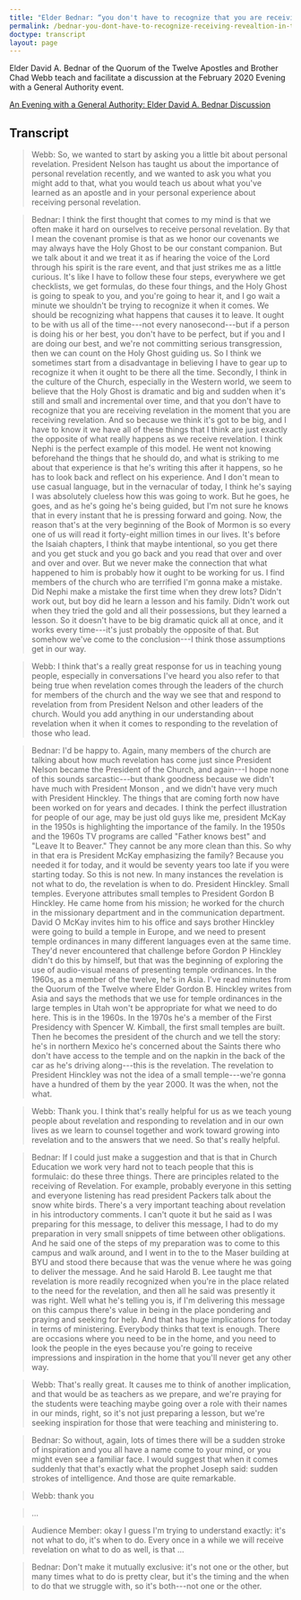```yaml
---
title: "Elder Bednar: “you don't have to recognize that you are receiving revelation in the moment that you are receiving revelation”"
permalink: /bednar-you-dont-have-to-recognize-receiving-revealtion-in-the-moment/
doctype: transcript
layout: page
---
```


Elder David A. Bednar of the Quorum of the Twelve Apostles and Brother Chad
Webb teach and facilitate a discussion at the February 2020 Evening with a
General Authority event.

[An Evening with a General Authority: Elder David A. Bednar Discussion](https://www.youtube.com/watch?v=vGfGtYFZ6jA)

## Transcript

> Webb: So, we wanted to start by asking you a little bit about personal revelation. President Nelson has taught us about the importance of personal revelation recently, and we wanted to ask you what you might add to that, what you would teach us about what you've learned as an apostle and in your personal experience about receiving personal revelation.

> Bednar: I think the first thought that comes to my mind is that we often make it hard on ourselves to receive personal revelation. By that I mean the covenant promise is that as we honor our covenants we may always have the Holy Ghost to be our constant companion. But we talk about it and we treat it as if hearing the voice of the Lord through his spirit is the rare event, and that just strikes me as a little curious. It's like I have to follow these four steps, everywhere we get checklists, we get formulas, do these four things, and the Holy Ghost is going to speak to you, and you're going to hear it, and I go wait a minute we shouldn't be trying to recognize it when it comes. We should be recognizing what happens that causes it to leave. It ought to be with us all of the time---not every nanosecond---but if a person is doing his or her best, you don't have to be perfect, but if you and I are doing our best, and we're not committing serious transgression, then we can count on the Holy Ghost guiding us. So I think we sometimes start from a disadvantage in believing I have to gear up to recognize it when it ought to be there all the time. Secondly, I think in the culture of the Church, especially in the Western world, we seem to believe that the Holy Ghost is dramatic and big and sudden when it's still and small and incremental over time, and that you don't have to recognize that you are receiving revelation in the moment that you are receiving revelation. And so because we think it's got to be big, and I have to know it we have all of these things that I think are just exactly the opposite of what really happens as we receive revelation. I think Nephi is the perfect example of this model. He went not knowing beforehand the things that he should do, and what is striking to me about that experience is that he's writing this after it happens, so he has to look back and reflect on his experience. And I don't mean to use casual language, but in the vernacular of today, I think he's saying I was absolutely clueless how this was going to work. But he goes, he goes, and as he's going he's being guided, but I'm not sure he knows that in every instant that he is pressing forward and going. Now, the reason that's at the very beginning of the Book of Mormon is so every one of us will read it forty-eight million times in our lives. It's before the Isaiah chapters, I think that maybe intentional, so you get there and you get stuck and you go back and you read that over and over and over and over. But we never make the connection that what happened to him is probably how it ought to be working for us. I find members of the church who are terrified I'm gonna make a mistake. Did Nephi make a mistake the first time when they drew lots? Didn't work out, but boy did he learn a lesson and his family. Didn't work out when they tried the gold and all their possessions, but they learned a lesson. So it doesn't have to be big dramatic quick all at once, and it works every time---it's just probably the opposite of that. But somehow we've come to the conclusion---I think those assumptions get in our way.

> Webb: I think that's a really great response for us in teaching young people, especially in conversations I've heard you also refer to that being true when revelation comes through the leaders of the church for members of the church and the way we see that and respond to revelation from from President Nelson and other leaders of the church. Would you add anything in our understanding about revelation when it when it comes to responding to the revelation of those who lead.

> Bednar: I'd be happy to. Again, many members of the church are talking about how much revelation has come just since President Nelson became the President of the Church, and again---I hope none of this sounds sarcastic---but thank goodness because we didn't have much with President Monson , and we didn't have very much with President Hinckley. The things that are coming forth now have been worked on for years and decades. I think the perfect illustration for people of our age, may be just old guys like me, president McKay in the 1950s is highlighting the importance of the family. In the 1950s and the 1960s TV programs are called "Father knows best" and "Leave It to Beaver." They cannot be any more clean than this.  So why in that era is President McKay emphasizing the family?  Because you needed it for today, and it would be seventy years too late if you were starting today. So this is not new. In many instances the revelation is not what to do, the revelation is when to do. President Hinckley. Small temples. Everyone attributes small temples to President Gordon B Hinckley. He came home from his mission; he worked for the church in the missionary department and in the communication department. David O McKay invites him to his office and says brother Hinckley were going to build a temple in Europe, and we need to present temple ordinances in many different languages even at the same time. They'd never encountered that challenge before Gordon P Hinckley didn't do this by himself, but that was the beginning of exploring the use of audio-visual means of presenting temple ordinances. In the 1960s, as a member of the twelve, he's in Asia. I've read minutes from the Quorum of the Twelve where Elder Gordon B. Hinckley writes from Asia and says the methods that we use for temple ordinances in the large temples in Utah won't be appropriate for what we need to do here. This is in the 1960s. In the 1970s he's a member of the First Presidency with Spencer W. Kimball, the first small temples are built. Then he becomes the president of the church and we tell the story: he's in northern Mexico he's concerned about the Saints there who don't have access to the temple and on the napkin in the back of the car as he's driving along---this is the revelation. The revelation to President Hinckley was not the idea of a small temple---we're gonna have a hundred of them by the year 2000. It was the when, not the what.

> Webb: Thank you. I think that's really helpful for us as we teach young people about revelation and responding to revelation and in our own lives as we learn to counsel together and work toward growing into revelation and to the answers that we need. So that's really helpful.

> Bednar: If I could just make a suggestion and that is that in Church Education we work very hard not to teach people that this is formulaic: do these three things. There are principles related to the receiving of Revelation. For example, probably everyone in this setting and everyone listening has read president Packers talk about the snow white birds. There's a very important teaching about revelation in his introductory comments. I can't quote it but he said as I was preparing for this message, to deliver this message, I had to do my preparation in very small snippets of time between other obligations. And he said one of the steps of my preparation was to come to this campus and walk around, and I went in to the to the Maser building at BYU and stood there because that was the venue where he was going to deliver the message. And he said Harold B. Lee taught me that revelation is more readily recognized when you're in the place related to the need for the revelation, and then all he said was presently it was right. Well what he's telling you is, if I'm delivering this message on this campus there's value in being in the place pondering and praying and seeking for help. And that has huge implications for today in terms of ministering.  Everybody thinks that text is enough. There are occasions where you need to be in the home, and you need to look the people in the eyes because you're going to receive impressions and inspiration in the home that you'll never get any other way.

> Webb: That's really great. It causes me to think of another implication, and that would be as teachers as we prepare, and we're praying for the students were teaching maybe going over a role with their names in our minds, right, so it's not just preparing a lesson, but we're seeking inspiration for those that were teaching and ministering to.

> Bednar: So without, again, lots of times there will be a sudden stroke of inspiration and you all have a name come to your mind, or you might even see a familiar face.  I would suggest that when it comes suddenly that that's exactly what the prophet Joseph said: sudden strokes of intelligence. And those are quite remarkable.

> Webb: thank you

> ...

> Audience Member: okay I guess I'm trying to understand exactly: it's not what to do, it's when to do. Every once in a while we will receive revelation on what to do as well, is that ...

> Bednar: Don't make it mutually exclusive: it's not one or the other, but many times what to do is pretty clear, but it's the timing and the when to do that we struggle with, so it's both---not one or the other.
